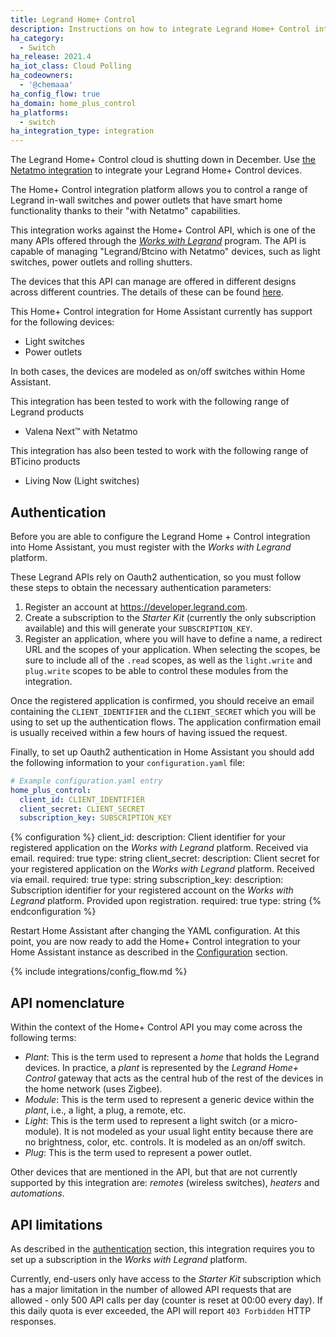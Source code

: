 ```yaml
---
title: Legrand Home+ Control
description: Instructions on how to integrate Legrand Home+ Control into Home Assistant.
ha_category:
  - Switch
ha_release: 2021.4
ha_iot_class: Cloud Polling
ha_codeowners:
  - '@chemaaa'
ha_config_flow: true
ha_domain: home_plus_control
ha_platforms:
  - switch
ha_integration_type: integration
---
```


<div class="note warning">

The Legrand Home+ Control cloud is shutting down in December. Use [the Netatmo integration](/integrations/netatmo/) to integrate your Legrand Home+ Control devices.

</div>

The Home+ Control integration platform allows you to control a range of Legrand in-wall switches and power outlets that have smart home functionality thanks to their "with Netatmo" capabilities.

This integration works against the Home+ Control API, which is one of the many APIs offered through the [*Works with Legrand*](https://developer.legrand.com/) program. The API is capable of managing "Legrand/Btcino with Netatmo" devices, such as light switches, power outlets and rolling shutters.

The devices that this API can manage are offered in different designs across different countries. The details of these can be found [here](https://developer.legrand.com/solutions/wiring-devices-with-netatmo/).

This Home+ Control integration for Home Assistant currently has support for the following devices:

- Light switches
- Power outlets

In both cases, the devices are modeled as on/off switches within Home Assistant.

This integration has been tested to work with the following range of Legrand products

- Valena Next™ with Netatmo

This integration has also been tested to work with the following range of BTicino products

- Living Now (Light switches)

## Authentication

Before you are able to configure the Legrand Home + Control integration into Home Assistant, you must register with the *Works with Legrand* platform.

These Legrand APIs rely on Oauth2 authentication, so you must follow these steps to obtain the necessary authentication parameters:

1. Register an account at <https://developer.legrand.com>.
2. Create a subscription to the *Starter Kit* (currently the only subscription available) and this will generate your `SUBSCRIPTION_KEY`.
3. Register an application, where you will have to define a name, a redirect URL and the scopes of your application. When selecting the scopes, be sure to include all of the `.read` scopes, as well as the `light.write` and `plug.write` scopes to be able to control these modules from the integration.

Once the registered application is confirmed, you should receive an email containing the `CLIENT_IDENTIFIER` and the `CLIENT_SECRET` which you will be using to set up the authentication flows. The application confirmation email is usually received within a few hours of having issued the request.

Finally, to set up Oauth2 authentication in Home Assistant you should add the following information to your `configuration.yaml` file:

```yaml
# Example configuration.yaml entry
home_plus_control:
  client_id: CLIENT_IDENTIFIER
  client_secret: CLIENT_SECRET
  subscription_key: SUBSCRIPTION_KEY
```

{% configuration %}
client_id:
  description: Client identifier for your registered application on the *Works with Legrand* platform. Received via email.
  required: true
  type: string
client_secret:
  description: Client secret for your registered application on the *Works with Legrand* platform. Received via email.
  required: true
  type: string
subscription_key:
  description: Subscription identifier for your registered account on the *Works with Legrand* platform. Provided upon registration.
  required: true
  type: string
{% endconfiguration %}

Restart Home Assistant after changing the YAML configuration. At this point, you are now ready to add the Home+ Control integration to your Home Assistant instance as described in the [Configuration](#configuration) section.

{% include integrations/config_flow.md %}

## API nomenclature

Within the context of the Home+ Control API you may come across the following terms:

- *Plant*: This is the term used to represent a *home* that holds the Legrand devices. In practice, a *plant* is represented by the *Legrand Home+ Control* gateway that acts as the central hub of the rest of the devices in the home network (uses Zigbee).
- *Module*: This is the term used to represent a generic device within the *plant*, i.e., a light, a plug, a remote, etc.
- *Light*: This is the term used to represent a light switch (or a micro-module). It is not modeled as your usual light entity because there are no brightness, color, etc. controls. It is modeled as an on/off switch.
- *Plug*: This is the term used to represent a power outlet.

Other devices that are mentioned in the API, but that are not currently supported by this integration are: *remotes* (wireless switches), *heaters* and *automations*.

## API limitations

As described in the [authentication](#authentication) section, this integration requires you to set up a subscription in the *Works with Legrand* platform.

Currently, end-users only have access to the *Starter Kit* subscription which has a major limitation in the number of allowed API requests that are allowed - only 500 API calls per day (counter is reset at 00:00 every day). If this daily quota is ever exceeded, the API will report `403 Forbidden` HTTP responses.
